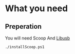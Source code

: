 # What you need

## Preperation

You will need Scoop
And [Libusb](https://libusb.info/)

```
./installScoop.ps1
```
